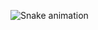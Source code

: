 

![Snake animation](https://raw.githubusercontent.com/hoangtien2k3/rafaballerini/output/github-contribution-grid-snake.svg)
</div>

